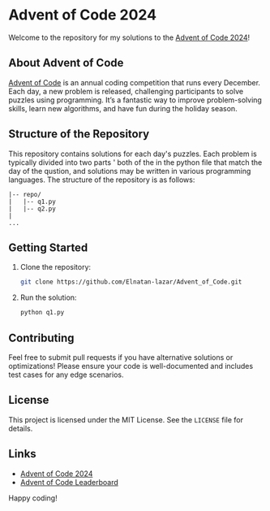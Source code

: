 # Advent of Code 2024

Welcome to the repository for my solutions to the [Advent of Code 2024](https://adventofcode.com/2024)!

## About Advent of Code
[Advent of Code](https://adventofcode.com/) is an annual coding competition that runs every December. Each day, a new problem is released, challenging participants to solve puzzles using programming. It’s a fantastic way to improve problem-solving skills, learn new algorithms, and have fun during the holiday season.

## Structure of the Repository
This repository contains solutions for each day's puzzles. Each problem is typically divided into two parts ' both of the in the python file that match the day of the qustion, and solutions may be written in various programming languages. The structure of the repository is as follows:

```
|-- repo/
|   |-- q1.py
|   |-- q2.py
|
...
```

## Getting Started
1. Clone the repository:
   ```bash
   git clone https://github.com/Elnatan-lazar/Advent_of_Code.git
   ```
2. Run the solution:
   ```bash
   python q1.py
   ```

## Contributing
Feel free to submit pull requests if you have alternative solutions or optimizations! Please ensure your code is well-documented and includes test cases for any edge scenarios.

## License
This project is licensed under the MIT License. See the `LICENSE` file for details.

## Links
- [Advent of Code 2024](https://adventofcode.com/2024)
- [Advent of Code Leaderboard](https://adventofcode.com/2024/leaderboard)

Happy coding!

